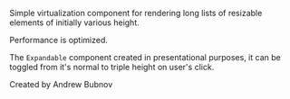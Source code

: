 Simple virtualization component for rendering long lists of resizable elements of initially various height.

Performance is optimized.

The `Expandable` component created in presentational purposes, it can be toggled from it's normal to triple height on user's click.

Created by Andrew Bubnov
